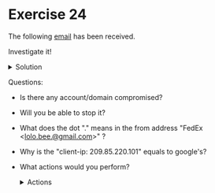 # Exercise 24

  The following [email](https://github.com/LoloGRK/TeelTechCyberSecurity/blob/8f8bf34d996beba539518b871eac154c767d7dae/exercises_024/images/email_track_001.png) has been received.
  
  Investigate it!
    
  <details>
  <summary>Solution</summary>
  
  1. Open the email with a text editor.
  2. Identify Headers
  3. Get hops

     | Date | Event | Server |
     |------|-------|--------|
     | 01 Aug 2023 06:50:02 -0700 (PDT) | Email was written | - |
     | - | Out for delivery | o77.email.sendgrid.com |
     | Tue, 01 Aug 2023 14:46:30 +0100 (UTC) | Received By | ismtpd0081p1sjc2.sendgrid.com (SG) |
     | Tue, 01 Aug 2023 14:46:30 +0100 UTC | Received By | filter1166p1mdw1.sendgrid.com |
     | Tue, 01 Aug 2023 06:50:02 -0700 (PDT) | Received By | students.mtsd.k12.wi.us |
     | Tue, 01 Aug 2023 06:50:02 -0700 (PDT) | Received By | smtp-relay.gmail.com |
     | Tue, 01 Aug 2023 06:50:02 -0700 (PDT) | Received By | mail-sor-f101.google.com |
     | Tue, 01 Aug 2023 06:50:03 -0700 (PDT) | Received By | x.google.com |
     | Tue, 1 Aug 2023 06:50:03 -0700 (PDT) | Received By | 2002:a2e:b048:0:b0:2b9:e230:25ce |
     | - | Delivered | 2002:a17:906:850e:b0:992:d9ed:fc4b |

     <img src="https://github.com/LoloGRK/TeelTechCyberSecurity/blob/8f8bf34d996beba539518b871eac154c767d7dae/exercises_024/images/email_track_001.png" width="775">
         
  4. Get Important headers
     
     | Header | Value |
     |--------|-------|
     | Return-Path | PWdedrhn@pwdedrhn.darfield.school.nz |
     | Received-SPF | neutral (google.com: 209.85.220.101 is neither permitted nor denied by best guess record for domain of pwdedrhn@pwdedrhn.darfield.school.nz) client-ip=209.85.220.101; |
     | X-Relaying-Domain | darfield.school.nz |
     | Sender | PWdedrhn@pwdedrhn.darfield.school.nz |
     | Precedence | bulk |
     | X-Mailer | BM22 Mail |
     | From | FedEx \<lolo.@gmail.com\> |
     | X-campaignID | bm23_bbmqyoxdxrtroxvgymqygehbfg |
     
   5. Get into the scam

      Click on the link and check landing page
      
      <img src="https://github.com/LoloGRK/TeelTechCyberSecurity/blob/8f8bf34d996beba539518b871eac154c767d7dae/exercises_024/images/scam_enrollment.png" width="475">

      5.1 Check Certificate

         <img src="https://github.com/LoloGRK/TeelTechCyberSecurity/blob/8f8bf34d996beba539518b871eac154c767d7dae/exercises_024/images/scam_enrollment_001.png" width="475">
      
         <img src="https://github.com/LoloGRK/TeelTechCyberSecurity/blob/8f8bf34d996beba539518b871eac154c767d7dae/exercises_024/images/scam_enrollment_002.png" width="475">
         
         It was issued some days ago and it will expire next month.
         <img src="https://github.com/LoloGRK/TeelTechCyberSecurity/blob/8f8bf34d996beba539518b871eac154c767d7dae/exercises_024/images/scam_enrollment_003.png" width="475">
     
      5.2. Domain Whois Information
      
      ```
      $ whois mintingred.com
         Domain Name: MINTINGRED.COM
         Registry Domain ID: 2790805026_DOMAIN_COM-VRSN
         Registrar WHOIS Server: whois.namecheap.com
         Registrar URL: http://www.namecheap.com
         Updated Date: 2023-06-16T18:24:42Z
         Creation Date: 2023-06-16T18:24:21Z
         Registry Expiry Date: 2024-06-16T18:24:21Z
         Registrar: NameCheap, Inc.
         Registrar IANA ID: 1068
         Registrar Abuse Contact Email: abuse@namecheap.com
         Registrar Abuse Contact Phone: +1.6613102107
         Domain Status: clientTransferProhibited https://icann.org/epp#clientTransferProhibited
         Name Server: AITANA.NS.CLOUDFLARE.COM
         Name Server: KURT.NS.CLOUDFLARE.COM
         DNSSEC: unsigned
         URL of the ICANN Whois Inaccuracy Complaint Form: https://www.icann.org/wicf/
      >>> Last update of whois database: 2023-08-04T16:53:19Z <<<
      
      For more information on Whois status codes, please visit https://icann.org/epp
      
      NOTICE: The expiration date displayed in this record is the date the
      registrar's sponsorship of the domain name registration in the registry is
      currently set to expire. This date does not necessarily reflect the expiration
      date of the domain name registrant's agreement with the sponsoring
      registrar.  Users may consult the sponsoring registrar's Whois database to
      view the registrar's reported date of expiration for this registration.
      
      TERMS OF USE: You are not authorized to access or query our Whois
      database through the use of electronic processes that are high-volume and
      automated except as reasonably necessary to register domain names or
      modify existing registrations; the Data in VeriSign Global Registry
      Services' ("VeriSign") Whois database is provided by VeriSign for
      information purposes only, and to assist persons in obtaining information
      about or related to a domain name registration record. VeriSign does not
      guarantee its accuracy. By submitting a Whois query, you agree to abide
      by the following terms of use: You agree that you may use this Data only
      for lawful purposes and that under no circumstances will you use this Data
      to: (1) allow, enable, or otherwise support the transmission of mass
      unsolicited, commercial advertising or solicitations via e-mail, telephone,
      or facsimile; or (2) enable high volume, automated, electronic processes
      that apply to VeriSign (or its computer systems). The compilation,
      repackaging, dissemination or other use of this Data is expressly
      prohibited without the prior written consent of VeriSign. You agree not to
      use electronic processes that are automated and high-volume to access or
      query the Whois database except as reasonably necessary to register
      domain names or modify existing registrations. VeriSign reserves the right
      to restrict your access to the Whois database in its sole discretion to ensure
      operational stability.  VeriSign may restrict or terminate your access to the
      Whois database for failure to abide by these terms of use. VeriSign
      reserves the right to modify these terms at any time.
      
      The Registry database contains ONLY .COM, .NET, .EDU domains and
      Registrars.
      Domain name: mintingred.com
      Registry Domain ID: 2790805026_DOMAIN_COM-VRSN
      Registrar WHOIS Server: whois.namecheap.com
      Registrar URL: http://www.namecheap.com
      Updated Date: 0001-01-01T00:00:00.00Z
      Creation Date: 2023-06-16T18:24:21.00Z
      Registrar Registration Expiration Date: 2024-06-16T18:24:21.00Z
      Registrar: NAMECHEAP INC
      Registrar IANA ID: 1068
      Registrar Abuse Contact Email: abuse@namecheap.com
      Registrar Abuse Contact Phone: +1.9854014545
      Reseller: NAMECHEAP INC
      Domain Status: clientTransferProhibited https://icann.org/epp#clientTransferProhibited
      Domain Status: addPeriod https://icann.org/epp#addPeriod
      Registry Registrant ID: 
      Registrant Name: Redacted for Privacy
      Registrant Organization: Privacy service provided by Withheld for Privacy ehf
      Registrant Street: Kalkofnsvegur 2 
      Registrant City: Reykjavik
      Registrant State/Province: Capital Region
      Registrant Postal Code: 101
      Registrant Country: IS
      Registrant Phone: +354.4212434
      Registrant Phone Ext: 
      Registrant Fax: 
      Registrant Fax Ext: 
      Registrant Email: 449a39fff8fe426ba86583c5ca836a3d.protect@withheldforprivacy.com
      Registry Admin ID: 
      Admin Name: Redacted for Privacy
      Admin Organization: Privacy service provided by Withheld for Privacy ehf
      Admin Street: Kalkofnsvegur 2 
      Admin City: Reykjavik
      Admin State/Province: Capital Region
      Admin Postal Code: 101
      Admin Country: IS
      Admin Phone: +354.4212434
      Admin Phone Ext: 
      Admin Fax: 
      Admin Fax Ext: 
      Admin Email: 449a39fff8fe426ba86583c5ca836a3d.protect@withheldforprivacy.com
      Registry Tech ID: 
      Tech Name: Redacted for Privacy
      Tech Organization: Privacy service provided by Withheld for Privacy ehf
      Tech Street: Kalkofnsvegur 2 
      Tech City: Reykjavik
      Tech State/Province: Capital Region
      Tech Postal Code: 101
      Tech Country: IS
      Tech Phone: +354.4212434
      Tech Phone Ext: 
      Tech Fax: 
      Tech Fax Ext: 
      Tech Email: 449a39fff8fe426ba86583c5ca836a3d.protect@withheldforprivacy.com
      Name Server: aitana.ns.cloudflare.com
      Name Server: kurt.ns.cloudflare.com
      DNSSEC: unsigned
      URL of the ICANN WHOIS Data Problem Reporting System: http://wdprs.internic.net/
      >>> Last update of WHOIS database: 2023-08-03T17:52:57.36Z <<<
      For more information on Whois status codes, please visit https://icann.org/epp
      
      ```
      
      Also registered some days ago.

   6. Let's represent it in Maltego

      [Download Maltego File](https://github.com/LoloGRK/TeelTechCyberSecurity/blob/8f8bf34d996beba539518b871eac154c767d7dae/exercises_024/exercise24.mtgl)
     
      <img src="https://github.com/LoloGRK/TeelTechCyberSecurity/blob/8f8bf34d996beba539518b871eac154c767d7dae/exercises_024/images/maltego_001.png" width="875">

  </details>
    
Questions:
  
  - Is there any account/domain compromised?
  - Will you be able to stop it?
  - What does the dot "." means in the from address "FedEx \<lolo.bee.@gmail.com\>" ? 
  - Why is the "client-ip: 209.85.220.101" equals to google's?
  - What actions would you perform?
  
    <details>
    <summary>Actions</summary>
    - Notify darfield.school.nz admin to change passwords, update servers and perform a security audit.
    </details>
